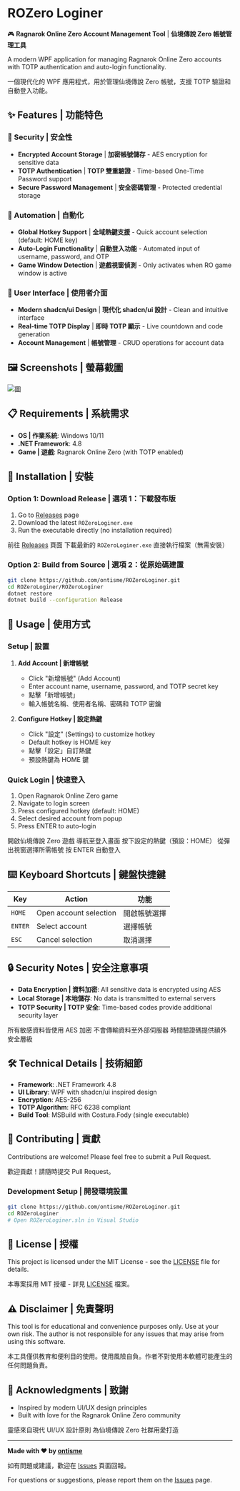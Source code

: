 # ROZero Loginer

🎮 **Ragnarok Online Zero Account Management Tool** | **仙境傳說 Zero 帳號管理工具**

A modern WPF application for managing Ragnarok Online Zero accounts with TOTP authentication and auto-login functionality.

一個現代化的 WPF 應用程式，用於管理仙境傳說 Zero 帳號，支援 TOTP 驗證和自動登入功能。

## ✨ Features | 功能特色

### 🔐 Security | 安全性
- **Encrypted Account Storage** | **加密帳號儲存** - AES encryption for sensitive data
- **TOTP Authentication** | **TOTP 雙重驗證** - Time-based One-Time Password support
- **Secure Password Management** | **安全密碼管理** - Protected credential storage

### 🚀 Automation | 自動化
- **Global Hotkey Support** | **全域熱鍵支援** - Quick account selection (default: HOME key)
- **Auto-Login Functionality** | **自動登入功能** - Automated input of username, password, and OTP
- **Game Window Detection** | **遊戲視窗偵測** - Only activates when RO game window is active

### 🎨 User Interface | 使用者介面
- **Modern shadcn/ui Design** | **現代化 shadcn/ui 設計** - Clean and intuitive interface
- **Real-time TOTP Display** | **即時 TOTP 顯示** - Live countdown and code generation
- **Account Management** | **帳號管理** - CRUD operations for account data

## 🖼️ Screenshots | 螢幕截圖

![圖](https://i.ibb.co/v4PkJ7T5/image.png)

## 📋 Requirements | 系統需求

- **OS | 作業系統**: Windows 10/11
- **.NET Framework**: 4.8
- **Game | 遊戲**: Ragnarok Online Zero (with TOTP enabled)

## 🚀 Installation | 安裝

### Option 1: Download Release | 選項 1：下載發布版
1. Go to [Releases](https://github.com/ontisme/ROZeroLoginer/releases) page
2. Download the latest `ROZeroLoginer.exe`
3. Run the executable directly (no installation required)

前往 [Releases](https://github.com/ontisme/ROZeroLoginer/releases) 頁面
下載最新的 `ROZeroLoginer.exe`
直接執行檔案（無需安裝）

### Option 2: Build from Source | 選項 2：從原始碼建置
```bash
git clone https://github.com/ontisme/ROZeroLoginer.git
cd ROZeroLoginer/ROZeroLoginer
dotnet restore
dotnet build --configuration Release
```

## 🔧 Usage | 使用方式

### Setup | 設置
1. **Add Account | 新增帳號**
   - Click "新增帳號" (Add Account)
   - Enter account name, username, password, and TOTP secret key
   - 點擊「新增帳號」
   - 輸入帳號名稱、使用者名稱、密碼和 TOTP 密鑰

2. **Configure Hotkey | 設定熱鍵**
   - Click "設定" (Settings) to customize hotkey
   - Default hotkey is HOME key
   - 點擊「設定」自訂熱鍵
   - 預設熱鍵為 HOME 鍵

### Quick Login | 快速登入
1. Open Ragnarok Online Zero game
2. Navigate to login screen
3. Press configured hotkey (default: HOME)
4. Select desired account from popup
5. Press ENTER to auto-login

開啟仙境傳說 Zero 遊戲
導航至登入畫面
按下設定的熱鍵（預設：HOME）
從彈出視窗選擇所需帳號
按 ENTER 自動登入

## ⌨️ Keyboard Shortcuts | 鍵盤快捷鍵

| Key | Action | 功能 |
|-----|--------|------|
| `HOME` | Open account selection | 開啟帳號選擇 |
| `ENTER` | Select account | 選擇帳號 |
| `ESC` | Cancel selection | 取消選擇 |

## 🔒 Security Notes | 安全注意事項

- **Data Encryption | 資料加密**: All sensitive data is encrypted using AES
- **Local Storage | 本地儲存**: No data is transmitted to external servers
- **TOTP Security | TOTP 安全**: Time-based codes provide additional security layer

所有敏感資料皆使用 AES 加密
不會傳輸資料至外部伺服器
時間驗證碼提供額外安全層級

## 🛠️ Technical Details | 技術細節

- **Framework**: .NET Framework 4.8
- **UI Library**: WPF with shadcn/ui inspired design
- **Encryption**: AES-256
- **TOTP Algorithm**: RFC 6238 compliant
- **Build Tool**: MSBuild with Costura.Fody (single executable)

## 🤝 Contributing | 貢獻

Contributions are welcome! Please feel free to submit a Pull Request.

歡迎貢獻！請隨時提交 Pull Request。

### Development Setup | 開發環境設置
```bash
git clone https://github.com/ontisme/ROZeroLoginer.git
cd ROZeroLoginer
# Open ROZeroLoginer.sln in Visual Studio
```

## 📝 License | 授權

This project is licensed under the MIT License - see the [LICENSE](LICENSE) file for details.

本專案採用 MIT 授權 - 詳見 [LICENSE](LICENSE) 檔案。

## ⚠️ Disclaimer | 免責聲明

This tool is for educational and convenience purposes only. Use at your own risk. The author is not responsible for any issues that may arise from using this software.

本工具僅供教育和便利目的使用。使用風險自負。作者不對使用本軟體可能產生的任何問題負責。

## 🙏 Acknowledgments | 致謝

- Inspired by modern UI/UX design principles
- Built with love for the Ragnarok Online Zero community

靈感來自現代 UI/UX 設計原則
為仙境傳說 Zero 社群用愛打造

---

**Made with ❤️ by [ontisme](https://github.com/ontisme)**

如有問題或建議，歡迎在 [Issues](https://github.com/ontisme/ROZeroLoginer/issues) 頁面回報。

For questions or suggestions, please report them on the [Issues](https://github.com/ontisme/ROZeroLoginer/issues) page.

